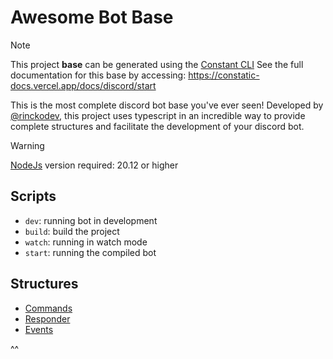 # Awesome Bot Base

> [!NOTE] 
> This project **base** can be generated using the [Constant CLI](https://github.com/rinckodev/constatic)
> See the full documentation for this base by accessing: https://constatic-docs.vercel.app/docs/discord/start

This is the most complete discord bot base you've ever seen! Developed by [@rinckodev](https://github.com/rinckodev), this project uses typescript in an incredible way to provide complete structures and facilitate the development of your discord bot.

> [!WARNING]
> [NodeJs](https://nodejs.org/en) version required: 20.12 or higher

## Scripts

- `dev`: running bot in development
- `build`: build the project
- `watch`: running in watch mode
- `start`: running the compiled bot

## Structures

- [Commands](https://constatic-docs.vercel.app/docs/discord/commands)
- [Responder](https://constatic-docs.vercel.app/docs/discord/responders)
- [Events](https://constatic-docs.vercel.app/docs/discord/events)

^^